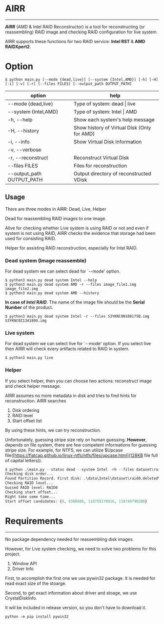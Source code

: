# AIRR
--------------
***AIRR*** (AMD & Intel RAID Reconstructor) is a tool for reconstructing (or reassembling) RAID image and checking RAID configuration for live system.

AIRR supports these functions for two RAID service: **Intel RST** & **AMD RAIDXpert2**.

# Option
```
$ python main.py [--mode {dead,live}] [--system {Intel,AMD}] [-h] [-H] [-i] [-v] [-r] [--files FILES] [--output_path OUTPUT_PATH]
```
|option|help|
|------|----|       
| --mode {dead,live}         | Type of system: dead \| live|
| --system {Intel,AMD}          |Type of system: Intel \| AMD|
| -h, --help                    |Show each system's help message|
| -H, --history                 |Show history of Virtual Disk (Only for AMD)|
| -i, --info                    |Show Virtual Disk Information|
| -v, --verbose                 ||
| -r, --reconstruct             |Reconstruct Virtual Disk|
| --files FILES                 |Files for reconstruction|
| --output_path OUTPUT_PATH     |Output directory of reconstructed VDisk|

## Usage
There are three modes in AIRR: Dead, Live, Helper

Dead for reassembling RAID images to one image.

Alive for checking whether Live system is using RAID or not and even if system is not using RAID, AIRR checks the evidence that storage had been used for consisting RAID.

Helper for assisting RAID reconstruction, especially for Intel RAID.

### Dead system (Image reassemble)
For dead system we can select dead for `--mode' option.
```
$ python3 main.py dead system Intel --help 
$ python3 main.py dead system AMD -r --files image_file1.img image_file2.img
$ python3 main.py dead system AMD --history
```
**In case of *Intel RAID***. The name of the image file should be the **Serial Number** of the product.

```
$ python3 main.py dead system Intel -r --files S3YKNC0N108175B.img S3YKNC0Z134189U.img
```

### Live system
For dead system we can select live for `--mode' option.
If you select live then AIRR will check every artifacts related to RAID in system.
```
$ python3 main.py live
```

### Helper 
If you select helper, then you can choose two actions: reconstruct image and check helper message.

AIRR assumes no more metadata in disk and tries to find hints for reconstruction.
AIRR searches
1. Disk ordering
2. RAID level
3. Start offset list

By using these hints, we can try reconstruction.

Unfortunately, guessing stripe size rely on human guessing.
**However**, depends on file system, there are few competent informations for guessing stripe size.
For example, for NTFS, we can utilize $Upcase file([https://flatcap.github.io/linux-ntfs/ntfs/files/upcase.html](128KB file full of capital letters)).

```python
$ python .\main.py --status dead --system Intel -rh --files dataset\raid0.deleted\S1SUNSAG353817Z.img dataset\raid0.deleted\S3YKNX0K713881M.img
Checking disk order...
Found Partition Record. First disk: .\data\Intel\dataset\raid0.deleted\S1SUNSAG353817Z.img, Offset: 0x200
Checking RAID level...
Gussed RAID level: RAID0
Checking start offset...
Might take some time...
Start offset candidates: {0, 8388608, 118758178816, 118749790208}
```

# Requirements
--------------
No package dependency needed for reassembling disk images.

However, for Live system checking, we need to solve two problems for this project.

 1. Window API
 2. Driver Info

First, to accomplish the first one we use pywin32 package.
It is needed for read exact size of the stoarge.

Second, to get exact information about driver and stoage, we use CrystalDiskInfo.

It will be included in release version, so you don't have to download it.

```
python -m pip install pywin32
```
